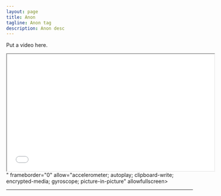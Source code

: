 ```yaml
---
layout: page
title: Anon 
tagline: Anon tag
description: Anon desc 
---
```


Put a video here.

<iframe width="560" height="315" src="<iframe src="https://drive.google.com/file/d/1XeOR1yclgoYUPOyedzILH1tnmTwlBmQ6/preview?resourcekey=0-KW5ig8K42SHIO9iWeR_7mw" width="640" height="480"></iframe>" frameborder="0" allow="accelerometer; autoplay; clipboard-write; encrypted-media; gyroscope; picture-in-picture" allowfullscreen></iframe>

---

